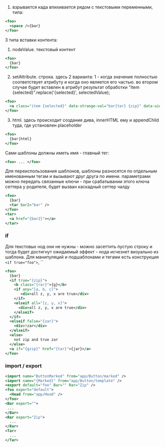 1) взрывается када <space /> впихивается рядом с текстовыми переменными, типа:

```xml
<foo>
  <space />{bar}
</foo>
```

3 типа вставки контента:
1) nodeValue. текстовый контент

```xml
<foo>
  {bar}
</foo>
```
2) setAttribute. строка. здесь 2 варианта: 1 - когда значение полностью соответствует атрибуту и когда оно является его частью. во втором случае будет вставлен в атрибут результат обработки "item {selected}".replace('{selected}', selectedValue);

```xml
<foo>
  <a class="item {selected}" data-strange-val="bar{tar} {zip}" data-uid="{uid}"></a>
</foo>
```
3) html. здесь происходит создание дива, innerHTML ему и appendChild туда, где установлен placeholder

```xml
<foo>
  {bar|html}
</foo>
```

Сами шаблоны должны иметь имя - главный тег:

```xml
<foo> ... </foo>
```

Для переиспользования шаблонов, шаблоны разносятся по отдельным именованным тегам и вызывают друг друга по имени. параметрами можно передать связанные ключи - при срабатывании этого ключа сеттера у родителя, будет вызван каскадный сеттер чалду

```xml
<foo>
  {bar}
  <tar bar2="bar" />
</foo>
<tar>
  <a href="{bar2}"></a>
</tar>
```

### if
Для текстовых нод они не нужны - можно засеттить пустую строку и тогда будет достигнут ожидаемый эффект - нода исчезнет визуально из шаблона.
Для манипуляций и подшаблонами и тегами есть конструкция `<if true="foo">`, ``

```xml
<foo>
  {bar}
  <if true="{zip}">
    <b class="{rar}">{g}</b>
    <if any="[a, b, c]">
       <div>all z, y, x are true</div>
    </if>
    <elseif all="[z, y, x]">
      <div>all z, y, x are true</div>
    </elseif>
  </if>
  <elseif false="{zar}">
    <div>!zar</div>
  </elseif>
  <else>
    not zip and true zar
  </else>
  <a if="{gzip}" href="{tar}">{jar}</a>
</foo>
```

### import / export

```xml
<import name="ButtonMarked" from="app/Button/marked" />
<import name="{Marked}" from="app/Button/template" />
<export default="foo" Bar="" Rar="Zip" />
<foo export="default">
  <Head from="app/Head" />
</foo>
<Bar export="">
 ... 
</Bar>
<Rar export="Zip">
  ...
</Rar>
<Tar>
  ...
</Tar>
```
